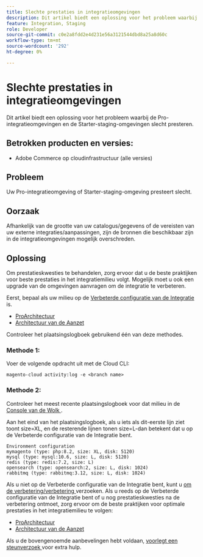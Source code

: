 ```yaml
---
title: Slechte prestaties in integratieomgevingen
description: Dit artikel biedt een oplossing voor het probleem waarbij de Pro-integratieomgevingen en de Starter-staging-omgevingen slecht presteren.
feature: Integration, Staging
role: Developer
source-git-commit: c0e2a8fdd2e4d231e56a3121544dbd8a25a8d60c
workflow-type: tm+mt
source-wordcount: '292'
ht-degree: 0%

---
```


# Slechte prestaties in integratieomgevingen

Dit artikel biedt een oplossing voor het probleem waarbij de Pro-integratieomgevingen en de Starter-staging-omgevingen slecht presteren.

## Betrokken producten en versies:

* Adobe Commerce op cloudinfrastructuur (alle versies)

## Probleem

Uw Pro-integratieomgeving of Starter-staging-omgeving presteert slecht.

## Oorzaak

Afhankelijk van de grootte van uw catalogus/gegevens of de vereisten van uw externe integraties/aanpassingen, zijn de bronnen die beschikbaar zijn in de integratieomgevingen mogelijk overschreden.

## Oplossing

Om prestatieskwesties te behandelen, zorg ervoor dat u de beste praktijken voor beste prestaties in het integratiemilieu volgt. Mogelijk moet u ook een upgrade van de omgevingen aanvragen om de integratie te verbeteren.

Eerst, bepaal als uw milieu op de [ Verbeterde configuratie van de Integratie ](https://experienceleague.adobe.com/en/docs/commerce-knowledge-base/kb/announcements/commerce-announcements/integration-environment-enhancement-request-pro-and-starter) is.

* [ ProArchitectuur ](https://experienceleague.adobe.com/en/docs/commerce-cloud-service/user-guide/architecture/pro-architecture#integration-environment)
* [ Architectuur van de Aanzet ](https://experienceleague.adobe.com/en/docs/commerce-cloud-service/user-guide/architecture/starter-architecture#staging-environment)

Controleer het plaatsingslogboek gebruikend één van deze methodes.

### Methode 1:

Voer de volgende opdracht uit met de Cloud CLI:

`magento-cloud activity:log -e <branch name>`

### Methode 2:

Controleer het meest recente plaatsingslogboek voor dat milieu in de [ Console van de Wolk ](https://console.adobecommerce.com).

Aan het eind van het plaatsingslogboek, als u iets als dit-eerste lijn ziet toont size=XL, en de resterende lijnen tonen size=L-dan betekent dat u op de Verbeterde configuratie van de Integratie bent.

```
Environment configuration
mymagento (type: php:8.2, size: XL, disk: 5120)
mysql (type: mysql:10.6, size: L, disk: 5120)
redis (type: redis:7.2, size: L)
opensearch (type: opensearch:2, size: L, disk: 1024)
rabbitmq (type: rabbitmq:3.12, size: L, disk: 1024)
```

Als u niet op de Verbeterde configuratie van de Integratie bent, kunt u [ om de verbetering/verbetering ](https://experienceleague.adobe.com/en/docs/commerce-knowledge-base/kb/announcements/commerce-announcements/integration-environment-enhancement-request-pro-and-starter) verzoeken.
Als u reeds op de Verbeterde configuratie van de Integratie bent of u nog prestatieskwesties na de verbetering ontmoet, zorg ervoor om de beste praktijken voor optimale prestaties in het integratiemilieu te volgen:

* [ ProArchitectuur ](https://experienceleague.adobe.com/en/docs/commerce-cloud-service/user-guide/architecture/pro-architecture#integration-environment)
* [ Architectuur van de Aanzet ](https://experienceleague.adobe.com/en/docs/commerce-cloud-service/user-guide/architecture/starter-architecture#staging-environment)

Als u de bovengenoemde aanbevelingen hebt voldaan, [ voorlegt een steunverzoek ](https://experienceleague.adobe.com/en/docs/commerce-knowledge-base/kb/help-center-guide/magento-help-center-user-guide#submit-ticket) voor extra hulp.
 
